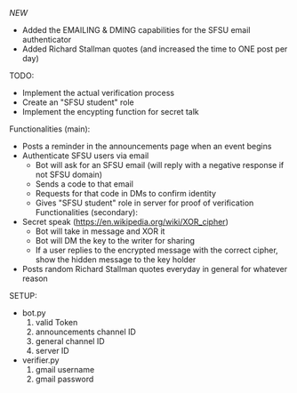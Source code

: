 *NEW*
- Added the EMAILING & DMING capabilities for the SFSU email authenticator
- Added Richard Stallman quotes (and increased the time to ONE post per day)

TODO:
 - Implement the actual verification process
 - Create an "SFSU student" role
 - Implement the encypting function for secret talk

Functionalities (main):
 - Posts a reminder in the announcements page when an event begins
 - Authenticate SFSU users via email
   - Bot will ask for an SFSU email (will reply with a negative response if not SFSU domain)
   - Sends a code to that email
   - Requests for that code in DMs to confirm identity
   - Gives "SFSU student" role in server for proof of verification
Functionalities (secondary):
 - Secret speak (https://en.wikipedia.org/wiki/XOR_cipher)
   - Bot will take in message and XOR it
   - Bot will DM the key to the writer for sharing
   - If a user replies to the encrypted message with the correct cipher, show the hidden message to the key holder
 - Posts random Richard Stallman quotes everyday in general for whatever reason

SETUP:
 - bot.py
   1. valid Token
   2. announcements channel ID
   3. general channel ID
   3. server ID
 - verifier.py
   1. gmail username
   2. gmail password
